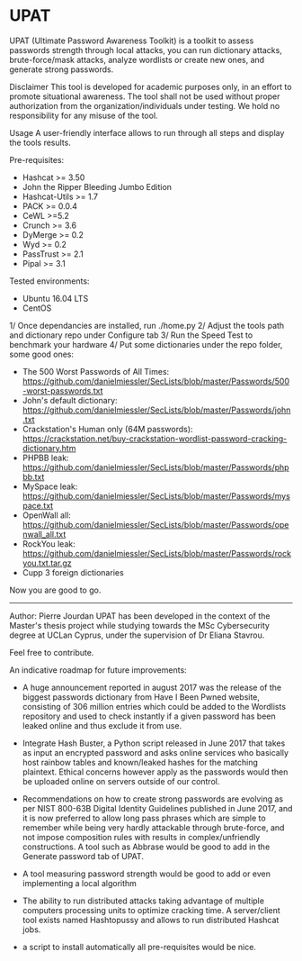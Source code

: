 # UPAT
UPAT (Ultimate Password Awareness Toolkit) is a toolkit to assess passwords strength through local attacks, you can run dictionary attacks, brute-force/mask attacks, analyze wordlists or create new ones, and generate strong passwords. 

Disclaimer
This tool is developed for academic purposes only, in an effort to promote situational awareness. The tool shall not be used without proper authorization from the organization/individuals under testing. We hold no responsibility for any misuse of the tool.
 
Usage
A user-friendly interface allows to run through all steps and display the tools results.

Pre-requisites:
- Hashcat >= 3.50
- John the Ripper Bleeding Jumbo Edition
- Hashcat-Utils >= 1.7
- PACK >= 0.0.4
- CeWL >=5.2
- Crunch >= 3.6
- DyMerge >= 0.2
- Wyd >= 0.2
- PassTrust >= 2.1
- Pipal >= 3.1

Tested environments:
- Ubuntu 16.04 LTS
- CentOS

1/ Once dependancies are installed, run ./home.py
2/ Adjust the tools path and dictionary repo under Configure tab
3/ Run the Speed Test to benchmark your hardware
4/ Put some dictionaries under the repo folder, some good ones:
- The 500 Worst Passwords of All Times: https://github.com/danielmiessler/SecLists/blob/master/Passwords/500-worst-passwords.txt
- John's default dictionary: https://github.com/danielmiessler/SecLists/blob/master/Passwords/john.txt
- Crackstation's Human only (64M passwords): https://crackstation.net/buy-crackstation-wordlist-password-cracking-dictionary.htm
- PHPBB leak: https://github.com/danielmiessler/SecLists/blob/master/Passwords/phpbb.txt
- MySpace leak: https://github.com/danielmiessler/SecLists/blob/master/Passwords/myspace.txt
- OpenWall all: https://github.com/danielmiessler/SecLists/blob/master/Passwords/openwall_all.txt
- RockYou leak: https://github.com/danielmiessler/SecLists/blob/master/Passwords/rockyou.txt.tar.gz
- Cupp 3 foreign dictionaries

Now you are good to go.

----
Author: Pierre Jourdan
UPAT has been developed in the context of the Master's thesis project while studying towards the MSc Cybersecurity degree at UCLan Cyprus, under the supervision of Dr Eliana Stavrou.


Feel free to contribute.


An indicative roadmap for future improvements:

-	A huge announcement reported in august 2017 was the release of the biggest passwords dictionary from Have I Been Pwned website, consisting of 306 million entries which could be added to the Wordlists repository and used to check instantly if a given password has been leaked online and thus exclude it from use.

-	Integrate Hash Buster, a Python script released in June 2017 that takes as input an encrypted password and asks online services who basically host rainbow tables and known/leaked hashes for the matching plaintext. Ethical concerns however apply as the passwords would then be uploaded online on servers outside of our control.

-	Recommendations on how to create strong passwords are evolving as per NIST 800-63B Digital Identity Guidelines published in June 2017, and it is now preferred to allow long pass phrases which are simple to remember while being very hardly attackable through brute-force, and not impose composition rules with results in complex/unfriendly constructions. A tool such as Abbrase would be good to add in the Generate password tab of UPAT.

-	A tool measuring password strength would be good to add or even implementing a local algorithm

-	The ability to run distributed attacks taking advantage of multiple computers processing units to optimize cracking time. A server/client tool exists named Hashtopussy and allows to run distributed Hashcat jobs.

- a script to install automatically all pre-requisites would be nice.
